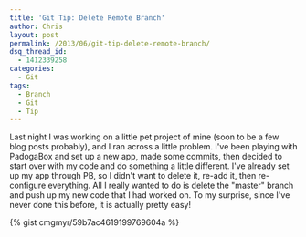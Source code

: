 ```yaml
---
title: 'Git Tip: Delete Remote Branch'
author: Chris
layout: post
permalink: /2013/06/git-tip-delete-remote-branch/
dsq_thread_id:
  - 1412339258
categories:
  - Git
tags:
  - Branch
  - Git
  - Tip
---
```

Last night I was working on a little pet project of mine (soon to be a few blog posts probably), and I ran across a little problem.<!--more--> I've been playing with PadogaBox and set up a new app, made some commits, then decided to start over with my code and do something a little different. I've already set up my app through PB, so I didn't want to delete it, re-add it, then re-configure everything. All I really wanted to do is delete the "master" branch and push up my new code that I had worked on. To my surprise, since I've never done this before, it is actually pretty easy!

{% gist cmgmyr/59b7ac4619199769604a %}